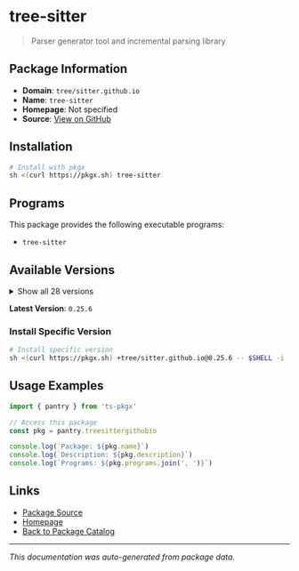 # tree-sitter

> Parser generator tool and incremental parsing library

## Package Information

- **Domain**: `tree/sitter.github.io`
- **Name**: `tree-sitter`
- **Homepage**: Not specified
- **Source**: [View on GitHub](https://github.com/pkgxdev/pantry/tree/main/projects/tree-sitter.github.io/package.yml)

## Installation

```bash
# Install with pkgx
sh <(curl https://pkgx.sh) tree-sitter
```

## Programs

This package provides the following executable programs:

- `tree-sitter`

## Available Versions

<details>
<summary>Show all 28 versions</summary>

- `0.25.6`, `0.25.5`, `0.25.4`, `0.25.3`, `0.25.2`
- `0.25.1`, `0.25.0`, `0.24.7`, `0.24.6`, `0.24.5`
- `0.24.4`, `0.24.3`, `0.24.2`, `0.24.1`, `0.24.0`
- `0.23.2`, `0.23.1`, `0.23.0`, `0.22.6`, `0.22.5`
- `0.22.4`, `0.22.3`, `0.22.2`, `0.22.1`, `0.22.0`
- `0.21.0`, `0.20.9`, `0.20.8`

</details>

**Latest Version**: `0.25.6`

### Install Specific Version

```bash
# Install specific version
sh <(curl https://pkgx.sh) +tree/sitter.github.io@0.25.6 -- $SHELL -i
```

## Usage Examples

```typescript
import { pantry } from 'ts-pkgx'

// Access this package
const pkg = pantry.treesittergithubio

console.log(`Package: ${pkg.name}`)
console.log(`Description: ${pkg.description}`)
console.log(`Programs: ${pkg.programs.join(', ')}`)
```

## Links

- [Package Source](https://github.com/pkgxdev/pantry/tree/main/projects/tree-sitter.github.io/package.yml)
- [Homepage](#)
- [Back to Package Catalog](../package-catalog.md)

---

*This documentation was auto-generated from package data.*
